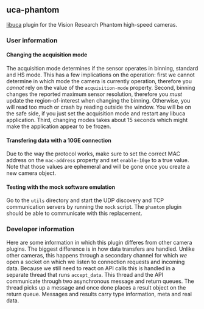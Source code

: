 ## uca-phantom

[libuca](https://github.com/ufo-kit/libuca) plugin for the Vision Research
Phantom high-speed cameras.

### User information

#### Changing the acquisition mode

The acquisition mode determines if the sensor operates in binning, standard and
HS mode. This has a few implications on the operation: first we cannot determine
in which mode the camera is currently operation, therefore you *cannot* rely on
the value of the `acquisition-mode` property. Second, binning changes the
reported maximum sensor resolution, therefore you *must* update the
region-of-interest when changing the binning. Otherwise, you will read too much
or crash by reading outside the window. You will be on the safe side, if you
just set the acquisition mode and restart any libuca application. Third,
changing modes takes about 15 seconds which might make the application appear to
be frozen.

#### Transfering data with a 10GE connection

Due to the way the protocol works, make sure to set the correct MAC address on
the `mac-address` property and set `enable-10ge` to a true value. Note that
those values are ephemeral and will be gone once you create a new camera object.

#### Testing with the mock software emulation

Go to the `utils` directory and start the UDP discovery and TCP communication
servers by running the `mock` script. The `phantom` plugin should be able to
communicate with this replacement.


### Developer information

Here are some information in which this plugin differes from other camera
plugins. The biggest difference is in how data transfers are handled. Unlike
other cameras, this happens through a secondary channel for which *we* open a
socket on which we listen to connection requests and incoming data. Because we
still need to react on API calls this is handled in a separate thread that runs
`accept_data`. This thread and the API communicate through two asynchronous
message and return queues. The thread picks up a message and once done places a
result object on the return queue. Messages and results carry type information,
meta and real data.
